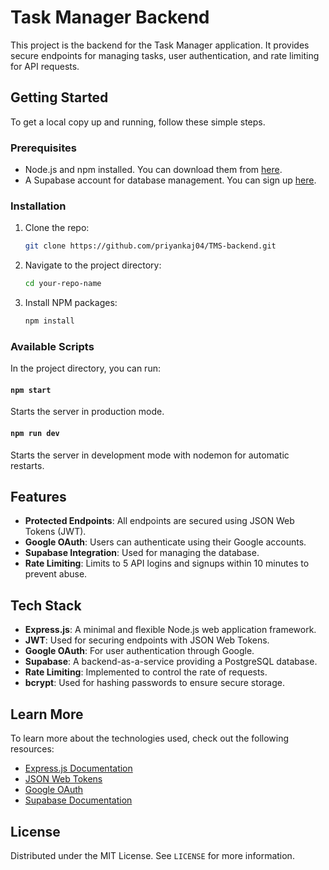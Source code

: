 # Task Manager Backend

This project is the backend for the Task Manager application. It provides secure endpoints for managing tasks, user authentication, and rate limiting for API requests.

## Getting Started

To get a local copy up and running, follow these simple steps.

### Prerequisites

- Node.js and npm installed. You can download them from [here](https://nodejs.org/).
- A Supabase account for database management. You can sign up [here](https://supabase.io/).

### Installation

1. Clone the repo:
    ```sh
    git clone https://github.com/priyankaj04/TMS-backend.git
    ```
2. Navigate to the project directory:
    ```sh
    cd your-repo-name
    ```
3. Install NPM packages:
    ```sh
    npm install
    ```

### Available Scripts

In the project directory, you can run:

#### `npm start`

Starts the server in production mode.

#### `npm run dev`

Starts the server in development mode with nodemon for automatic restarts.

## Features

- **Protected Endpoints**: All endpoints are secured using JSON Web Tokens (JWT).
- **Google OAuth**: Users can authenticate using their Google accounts.
- **Supabase Integration**: Used for managing the database.
- **Rate Limiting**: Limits to 5 API logins and signups within 10 minutes to prevent abuse.

## Tech Stack

- **Express.js**: A minimal and flexible Node.js web application framework.
- **JWT**: Used for securing endpoints with JSON Web Tokens.
- **Google OAuth**: For user authentication through Google.
- **Supabase**: A backend-as-a-service providing a PostgreSQL database.
- **Rate Limiting**: Implemented to control the rate of requests.
- **bcrypt**: Used for hashing passwords to ensure secure storage.

## Learn More

To learn more about the technologies used, check out the following resources:

- [Express.js Documentation](https://expressjs.com/)
- [JSON Web Tokens](https://jwt.io/)
- [Google OAuth](https://developers.google.com/identity/protocols/oauth2)
- [Supabase Documentation](https://supabase.io/docs/)

## License

Distributed under the MIT License. See `LICENSE` for more information.
